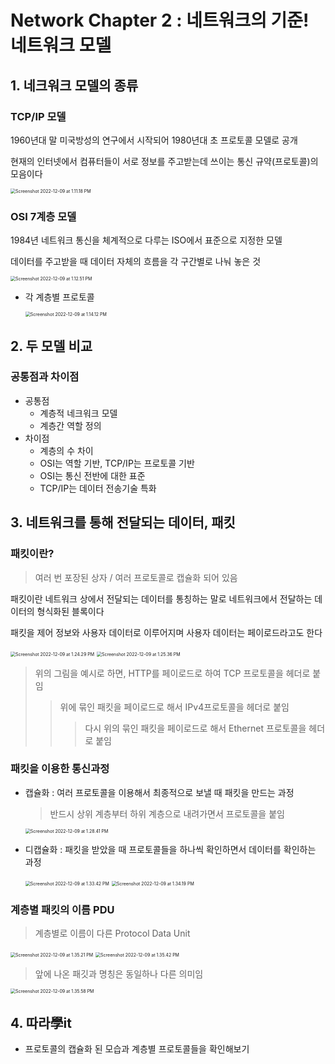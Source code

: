 # Network Chapter 2 : 네트워크의 기준! 네트워크 모델

## 1. 네크워크 모델의 종류

### TCP/IP 모델

1960년대 말 미국방성의 연구에서 시작되어 1980년대 초 프로토콜 모델로 공개

현재의 인터넷에서 컴퓨터들이 서로 정보를 주고받는데 쓰이는 통신 규약(프로토콜)의 모음이다

<img src="/Users/yangsiseon/Desktop/TIL/asset/img/Screenshot 2022-12-09 at 1.11.18 PM.png" alt="Screenshot 2022-12-09 at 1.11.18 PM" style="zoom:50%;" />

### OSI 7계층 모델

1984년 네트워크 통신을 체계적으로 다루는 ISO에서 표준으로 지정한 모델

데이터를 주고받을 때 데이터 자체의 흐름을 각 구간별로 나눠 놓은 것

<img src="/Users/yangsiseon/Desktop/TIL/asset/img/Screenshot 2022-12-09 at 1.12.51 PM.png" alt="Screenshot 2022-12-09 at 1.12.51 PM" style="zoom:50%;" />

- 각 계층별 프로토콜

  <img src="/Users/yangsiseon/Desktop/TIL/asset/img/Screenshot 2022-12-09 at 1.14.12 PM.png" alt="Screenshot 2022-12-09 at 1.14.12 PM" style="zoom:50%;" />

## 2. 두 모델 비교

### 공통점과 차이점

- 공통점
  - 계층적 네크워크 모델
  - 계층간 역할 정의
- 차이점
  - 계층의 수 차이
  - OSI는 역할 기반, TCP/IP는 프로토콜 기반
  - OSI는 통신 전반에 대한 표준
  - TCP/IP는 데이터 전송기술 특화

## 3. 네트워크를 통해 전달되는 데이터, 패킷

### 패킷이란?

> 여러 번 포장된 상자 / 여러 프로토콜로 캡슐화 되어 있음

패킷이란 네트워크 상에서 전달되는 데이터를 통칭하는 말로 네트워크에서 전달하는 데이터의 형식화된 블록이다

패킷을 제어 정보와 사용자 데이터로 이루어지며 사용자 데이터는 페이로드라고도 한다

<img src="/Users/yangsiseon/Desktop/TIL/asset/img/Screenshot 2022-12-09 at 1.24.29 PM.png" alt="Screenshot 2022-12-09 at 1.24.29 PM" style="zoom:50%;" />

<img src="/Users/yangsiseon/Desktop/TIL/asset/img/Screenshot 2022-12-09 at 1.25.36 PM.png" alt="Screenshot 2022-12-09 at 1.25.36 PM" style="zoom:50%;" />

> 위의 그림을 예시로 하면, HTTP를 페이로드로 하여 TCP 프로토콜을 헤더로 붙임
>
> > 위에 묶인 패킷을 페이로드로 해서 IPv4프로토콜을 헤더로 붙임
> >
> > > 다시 위의 묶인 패킷을 페이로드로 해서 Ethernet 프로토콜을 헤더로 붙임

### 패킷을 이용한 통신과정

- 캡슐화 : 여러 프로토콜을 이용해서 최종적으로 보낼 때 패킷을 만드는 과정

  > 반드시 상위 계층부터 하위 계층으로 내려가면서 프로토콜을 붙임

  <img src="/Users/yangsiseon/Desktop/TIL/asset/img/Screenshot 2022-12-09 at 1.28.41 PM.png" alt="Screenshot 2022-12-09 at 1.28.41 PM" style="zoom:50%;" />

- 디캡슐화 : 패킷을 받았을 때 프로토콜들을 하나씩 확인하면서 데이터를 확인하는 과정

  <img src="/Users/yangsiseon/Desktop/TIL/asset/img/Screenshot 2022-12-09 at 1.33.42 PM.png" alt="Screenshot 2022-12-09 at 1.33.42 PM" style="zoom:50%;" />

  <img src="/Users/yangsiseon/Desktop/TIL/asset/img/Screenshot 2022-12-09 at 1.34.19 PM.png" alt="Screenshot 2022-12-09 at 1.34.19 PM" style="zoom:50%;" />

### 계층별 패킷의 이름 PDU

> 계층별로 이름이 다른 Protocol Data Unit

<img src="/Users/yangsiseon/Desktop/TIL/asset/img/Screenshot 2022-12-09 at 1.35.21 PM.png" alt="Screenshot 2022-12-09 at 1.35.21 PM" style="zoom:50%;" />

<img src="/Users/yangsiseon/Desktop/TIL/asset/img/Screenshot 2022-12-09 at 1.35.42 PM.png" alt="Screenshot 2022-12-09 at 1.35.42 PM" style="zoom:50%;" />

> 앞에 나온 패깃과 명칭은 동일하나 다른 의미임

<img src="/Users/yangsiseon/Desktop/TIL/asset/img/Screenshot 2022-12-09 at 1.35.58 PM.png" alt="Screenshot 2022-12-09 at 1.35.58 PM" style="zoom:50%;" />

## 4. 따라學it

- 프로토콜의 캡슐화 된 모습과 계층별 프로토콜들을 확인해보기
